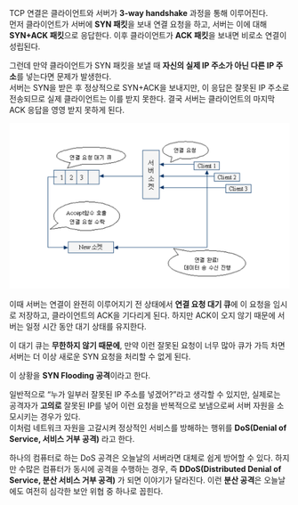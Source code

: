 TCP 연결은 클라이언트와 서버가 **3-way handshake** 과정을 통해 이루어진다.  
먼저 클라이언트가 서버에 **SYN 패킷**을 보내 연결 요청을 하고, 서버는 이에 대해 **SYN+ACK 패킷**으로 응답한다. 이후 클라이언트가 **ACK 패킷**을 보내면 비로소 연결이 성립된다.

그런데 만약 클라이언트가 SYN 패킷을 보낼 때 **자신의 실제 IP 주소가 아닌 다른 IP 주소**를 넣는다면 문제가 발생한다.  
서버는 SYN을 받은 후 정상적으로 SYN+ACK을 보내지만, 이 응답은 잘못된 IP 주소로 전송되므로 실제 클라이언트는 이를 받지 못한다. 결국 서버는 클라이언트의 마지막 ACK 응답을 영영 받지 못하게 된다.

![](../images/Pasted%20image%2020251013235743.png)

이때 서버는 연결이 완전히 이루어지기 전 상태에서 **연결 요청 대기 큐**에 이 요청을 임시로 저장하고, 클라이언트의 ACK을 기다리게 된다. 하지만 ACK이 오지 않기 때문에 서버는 일정 시간 동안 대기 상태를 유지한다.  

이 대기 큐는 **무한하지 않기 때문에**, 만약 이런 잘못된 요청이 너무 많아 큐가 가득 차면 서버는 더 이상 새로운 SYN 요청을 처리할 수 없게 된다.  

이 상황을 **SYN Flooding 공격**이라고 한다.

일반적으로 “누가 일부러 잘못된 IP 주소를 넣겠어?”라고 생각할 수 있지만, 실제로는 공격자가 **고의로** 잘못된 IP를 넣어 이런 요청을 반복적으로 보냄으로써 서버 자원을 소모시키는 경우가 있다.  
이처럼 네트워크 자원을 고갈시켜 정상적인 서비스를 방해하는 행위를 **DoS(Denial of Service, 서비스 거부 공격)** 라고 한다.

하나의 컴퓨터로 하는 DoS 공격은 오늘날의 서버라면 대체로 쉽게 방어할 수 있다. 하지만 수많은 컴퓨터가 동시에 공격을 수행하는 경우, 즉 **DDoS(Distributed Denial of Service, 분산 서비스 거부 공격)** 가 되면 이야기가 달라진다. 이런 **분산 공격**은 오늘날에도 여전히 심각한 보안 위협 중 하나로 꼽힌다.



